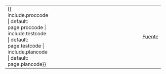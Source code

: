 <script>
const query=window.location.search;
const parameters=new URLSearchParams(query);
if( !parameters.has("UnknownOkError") ) {
  // https://www.w3schools.com/charsets/ref_utf_dingbats.asp
  parameters.append("UnknownOkError", '<select><option value="unknown">&#10068;</option><option value="ok">&#9989;</option><option value="error">&#10071;</option></select>');
}
if( !parameters.has("check") ) {
 parameters.append("check", '<input type="checkbox">');
}
if( !parameters.has("testcode") ) {
 parameters.append("testcode", '{{ include.testcode | default: page.testcode }}');
}
if( !parameters.has("plancode") ) {
 parameters.append("plancode", '{{ include.plancode | default: page.plancode }}');
}
if( !parameters.has("proccode") ) {
 parameters.append("proccode", '{{ include.proccode | default: page.proccode }}');
}
if( !parameters.has("title") ) {
 parameters.append("title", '{{ include.title | default: page.title }}');
}
if( !parameters.has("srcpath") ) {
 parameters.append("srcpath", '{{ include.srcpath | default: page.srcpath }}');
}
</script>
<table style="width:100%;">
 <tr>
  <td>{{ include.proccode | default: page.proccode | include.testcode | default: page.testcode | include.plancode | default: page.plancode}}</td>
  <td style="width:100%;"></td>
  <td><a href="https://github.com/gvSIGAssociation/gvsig-desktop-testing/blob/master/docs/{{ include.srcpath | default: page.srcpath }}">Fuente</a></td>
 </tr>
</table>
